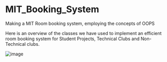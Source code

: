 # MIT_Booking_System
Making a MIT Room booking system, employing the concepts of OOPS

Here is an overview of the classes we have used to implement an efficient room booking system for Student Projects, Technical Clubs and Non-Technical clubs. 

![image](https://user-images.githubusercontent.com/66693577/133818746-ba3e0b29-07b6-441c-9787-d5b39a92e125.png)



